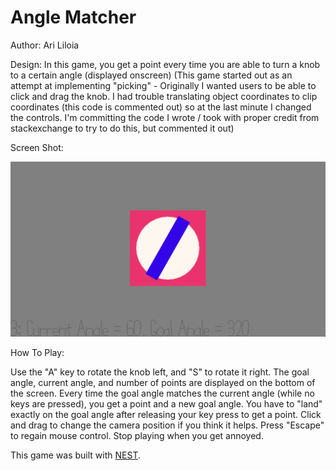 # Angle Matcher

Author: Ari Liloia

Design: 
In this game, you get a point every time you are able to turn a knob to a certain angle (displayed onscreen)
(This game started out as an attempt at implementing "picking" - Originally I wanted users to be able to click and drag the knob. I had trouble translating object coordinates to clip coordinates (this code is commented out) so at the last minute I changed the controls. I'm committing the code I wrote / took with proper credit from stackexchange to try to do this, but commented it out)

Screen Shot:

![Screen Shot](screenshot.png)

How To Play:

Use the "A" key to rotate the knob left, and "S" to rotate it right. 
The goal angle, current angle, and number of points are displayed on the bottom of the screen.
Every time the goal angle matches the current angle (while no keys are pressed), you get a point and a new goal angle. You have to "land" exactly on the goal angle after releasing your key press to get a point. 
Click and drag to change the camera position if you think it helps. Press "Escape" to regain mouse control.
Stop playing when you get annoyed.

This game was built with [NEST](NEST.md).

